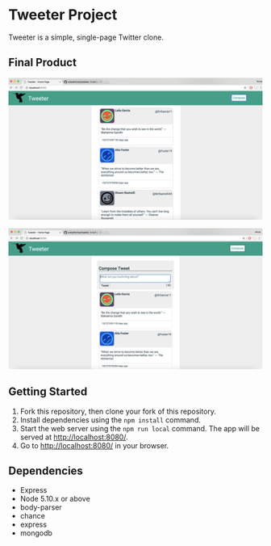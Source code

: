 # Tweeter Project

Tweeter is a simple, single-page Twitter clone.

## Final Product
!["screenshot of homepage of tweets"](https://github.com/anisathomas/tweeter/blob/master/docs/tweets.png)

!["screenshot of Compose Tweet Box"](https://github.com/anisathomas/tweeter/blob/master/docs/Compose-tweet.png)

## Getting Started

1. Fork this repository, then clone your fork of this repository.
2. Install dependencies using the `npm install` command.
3. Start the web server using the `npm run local` command. The app will be served at <http://localhost:8080/>.
4. Go to <http://localhost:8080/> in your browser.

## Dependencies

- Express
- Node 5.10.x or above
- body-parser
- chance
- express
- mongodb




